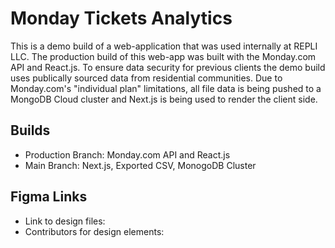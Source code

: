 # Monday Tickets Analytics
This is a demo build of a web-application that was used internally at REPLI LLC. The production build of this web-app was built with the Monday.com API and React.js. To ensure data security for previous clients the demo build uses publically sourced data from residential communities. Due to Monday.com's "individual plan" limitations, all file data is being pushed to a MongoDB Cloud cluster and Next.js is being used to render the client side.

## Builds 
* Production Branch: Monday.com API and React.js 
* Main Branch: Next.js, Exported CSV, MonogoDB Cluster

## Figma Links
* Link to design files: 
* Contributors for design elements:

